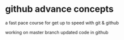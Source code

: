 # github advance concepts

a fast pace course for get up to speed with git & github

working on master branch updated code in github  